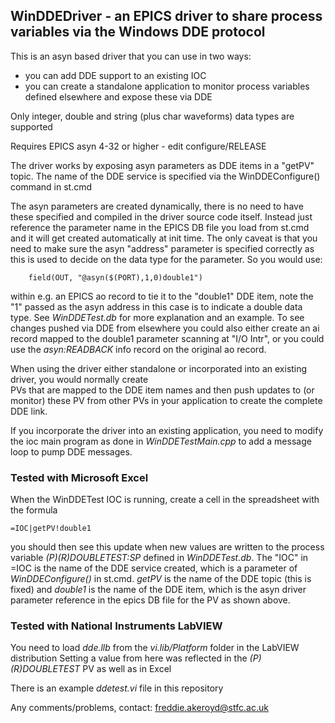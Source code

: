 ## WinDDEDriver - an EPICS driver to share process variables via the Windows DDE protocol

This is an asyn based driver that you can use in two ways:
* you can add DDE support to an existing IOC
* you can create a standalone application to monitor process variables defined elsewhere and expose these via DDE

Only integer, double and string (plus char waveforms) data types are supported

Requires EPICS asyn 4-32 or higher - edit configure/RELEASE

The driver works by exposing asyn parameters as DDE items in a "getPV" topic. The name of the DDE
service is specified via the WinDDEConfigure() command in st.cmd  
 
The asyn parameters are created dynamically, there is no need to have these specified and compiled in the driver
source code itself. Instead just reference the parameter name in the EPICS DB file you load from st.cmd 
and it will get created automatically at init time. The only caveat is that you need to make sure the 
asyn "address" parameter is specified correctly as this is used to decide on the data type for the parameter. 
So you would use:
```
    field(OUT, "@asyn($(PORT),1,0)double1") 
```
within e.g. an EPICS ao record to tie it to the "double1" DDE item, note the "1" passed as the asyn address
in this case is to indicate a double data type. See *WinDDETest.db* for more explanation and an example. To see changes 
pushed via DDE from elsewhere you could also either create an ai record mapped to the double1 parameter scanning at "I/O Intr", or you could use the *asyn:READBACK* info record on the original ao record.  

When using the driver either standalone or incorporated into an existing driver, you would normally create  
PVs that are mapped to the DDE item names and then push updates to (or monitor) these PV from other PVs in your application to create the complete DDE link.   

If you incorporate the driver into an existing application, you need to modify the ioc main program
as done in   *WinDDETestMain.cpp*   to add a message loop to pump DDE messages.

### Tested with Microsoft Excel

When the WinDDETest IOC is running, create a cell in the spreadsheet with the formula
```
=IOC|getPV!double1
```
you should then see this update when new values are written to the 
process variable *$(P)$(R)DOUBLETEST:SP* defined in *WinDDETest.db*. The "IOC" in =IOC is the name of the DDE service created, which is a parameter of *WinDDEConfigure()* in st.cmd. *getPV* is the name of the DDE topic (this is fixed) and *double1* is the name of the DDE item, which is the asyn driver parameter reference in the epics DB file for the PV as shown above.

### Tested with National Instruments LabVIEW

You need to load  *dde.llb*  from the  *vi.lib/Platform*  folder in the LabVIEW distribution
Setting a value from here was reflected in the *$(P)$(R)DOUBLETEST* PV as well as in Excel

There is an example *ddetest.vi* file in this repository

Any comments/problems, contact: freddie.akeroyd@stfc.ac.uk
